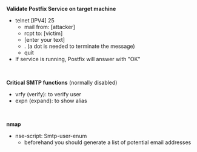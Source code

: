 **Validate Postfix Service on target machine**
- telnet [IPV4] 25
    - mail from: [attacker]
    - rcpt to: [victim]
    - [enter your text]
    - . (a dot is needed to terminate the message)
    - quit
- If service is running, Postfix will answer with "OK"

<br />

**Critical SMTP functions** (normally disabled)
- vrfy (verify): to verify user 
- expn (expand): to show alias

<br />

**nmap**
- nse-script: Smtp-user-enum
   - beforehand you should generate a list of potential email addresses 
